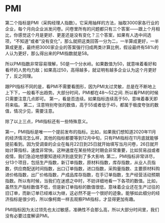 # PMI


第二个指标是PMI（采购经理人指数）。它采用抽样的方法，抽取3000家各行业的企业，每个月向企业派发问卷。问卷里所有的问题都只有三个答案——跟上个月相比，你感觉这个月是更好、更差还是没有变化？三个答案，如果有人选中间选项，“不知道”或者“没有变化”，那么就把这类回答一分为二，一半算成更好，一半算成更差，最终把3000家企业的答案强行归成两类计算比例，假设最终有58%的人认为更好，那么得出来的PMI指数就是58。

所以PMI指数非常容易理解，50是一个分水岭。如果数值为50，就意味着看好和看坏的人势均力敌；如果高过50，高得越多，就证明有越多企业认为这个月更好了，反之同理。

跟PPI指标不同的是，看PMI不需要看图形，因为PMI太过灵敏，总是在不断地上上下下，一般看不出趋势。大部分时间，PMI都在48～52之间. 所以看PMI的时候只需要注意几点即可。
第一，看是否连续。如果指标连续高于50，意味着春天即将来临。
第二，注意特别夸张的数值，高于55或者低于45，都属于极度夸张的数值，情况少见，需要注意。

除了以上三点，PMI指标还有一些特殊意义。

第一，PMI指标是唯一一个提前发布的指标。比如，如果我们想知道2020年11月的经济情况怎么样，其他的指标都要等到12月中旬，只有PMI指标在11月底就能够提前看到。因为受调查的企业在每月22日到25日就开始填写当月问卷，26日就开始计算指标，速度非常快。这种速度在某些特定时期会非常重要，比如贸易战或者疫情，我们急迫地想要知道经济到底受到了多大影响.
第二，PMI指标非常详尽，分13个项目，包括生产指数，新订单指数，原材料指数，库存指数，从业人员指数，供应商配送时间指数，出口订单指数，进口指数，采购量指数、主要原材料购进价格指数，出厂价格指数，产成品库存指数，在手订单指数，生产经营活动预期指数。所以有时候，当我们在迷惑之中时，不妨详细地看一下各项的数值。比如，虽然生产指标数值不低，但是新订单指标的数值很低，意味着企业还在生产过往的旧订单，而新订单已经难以为继，这必然不是一个很好的迹象。能够如此细分的经济指标是很少的，所以像柯南一样去观察PMI指标，才显得更加有趣。

PMI指标因为太过领先也太过敏感，准确性不会那么高，所以大部分时间里，我们没有必要过度解读PMI。